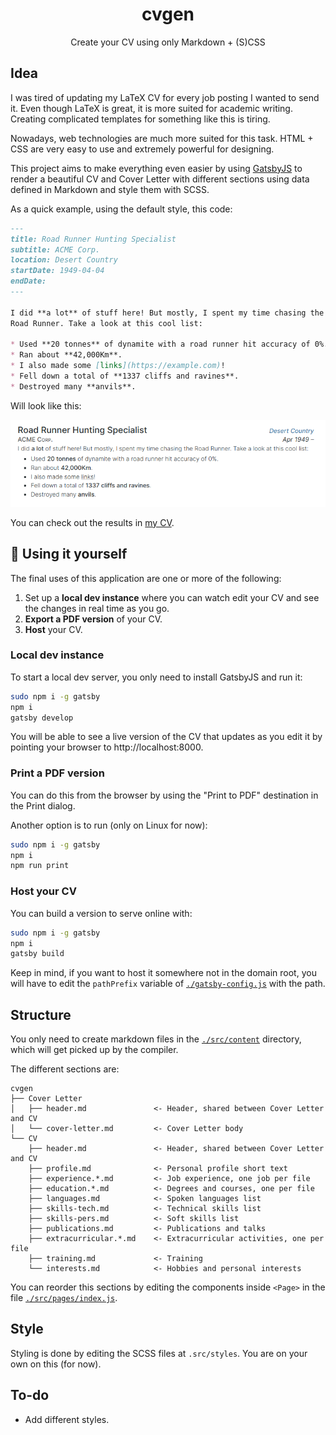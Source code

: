 <h1 align="center">cvgen</h1>

<p align="center">Create your CV using only Markdown + (S)CSS</p>


## Idea

I was tired of updating my LaTeX CV for every job posting I wanted to send it.
Even though LaTeX is great, it is more suited for academic writing. Creating
complicated templates for something like this is tiring.

Nowadays, web technologies are much more suited for this task. HTML + CSS are
very easy to use and extremely powerful for designing.

This project aims to make everything even easier by using
[GatsbyJS](https://www.gatsbyjs.com/) to render a beautiful CV and Cover Letter
with different sections using data defined in Markdown and style them with SCSS.

As a quick example, using the default style, this code:

```markdown
---
title: Road Runner Hunting Specialist
subtitle: ACME Corp.
location: Desert Country
startDate: 1949-04-04
endDate:
---

I did **a lot** of stuff here! But mostly, I spent my time chasing the
Road Runner. Take a look at this cool list:

* Used **20 tonnes** of dynamite with a road runner hit accuracy of 0%.
* Ran about **42,000Km**.
* I also made some [links](https://example.com)!
* Fell down a total of **1337 cliffs and ravines**.
* Destroyed many **anvils**.
```

Will look like this:

![Alt text](.github/readme/example.png)

You can check out the results in [my CV](https://cvgen.meneillos.com).


## 🚀 Using it yourself

The final uses of this application are one or more of the following:

1. Set up a **local dev instance** where you can watch edit your CV and see the
   changes in real time as you go.
2. **Export a PDF version** of your CV.
3. **Host** your CV.

### Local dev instance

To start a local dev server, you only need to install GatsbyJS and run it:

```bash
sudo npm i -g gatsby
npm i
gatsby develop
```

You will be able to see a live version of the CV that updates as you edit it by
pointing your browser to http://localhost:8000.


### Print a PDF version

You can do this from the browser by using the "Print to PDF" destination in the
Print dialog.

Another option is to run (only on Linux for now):

```bash
sudo npm i -g gatsby
npm i
npm run print
```


### Host your CV

You can build a version to serve online with:

```bash
sudo npm i -g gatsby
npm i
gatsby build
```

Keep in mind, if you want to host it somewhere not in the domain root, you will
have to edit the `pathPrefix` variable of
[`./gatsby-config.js`](gatsby-config.js) with the path.


## Structure

You only need to create markdown files in the [`./src/content`](src/content/)
directory, which will get picked up by the compiler.

The different sections are:

```
cvgen
├── Cover Letter
│   ├── header.md               <- Header, shared between Cover Letter and CV
│   └── cover-letter.md         <- Cover Letter body
└── CV
    ├── header.md               <- Header, shared between Cover Letter and CV
    ├── profile.md              <- Personal profile short text
    ├── experience.*.md         <- Job experience, one job per file
    ├── education.*.md          <- Degrees and courses, one per file
    ├── languages.md            <- Spoken languages list
    ├── skills-tech.md          <- Technical skills list
    ├── skills-pers.md          <- Soft skills list
    ├── publications.md         <- Publications and talks
    ├── extracurricular.*.md    <- Extracurricular activities, one per file
    ├── training.md             <- Training
    └── interests.md            <- Hobbies and personal interests
```

You can reorder this sections by editing the components inside `<Page>` in the
file [`./src/pages/index.js`](src/pages/index.js).


## Style

Styling is done by editing the SCSS files at `.src/styles`. You are on your own
on this (for now).


## To-do

* Add different styles.
